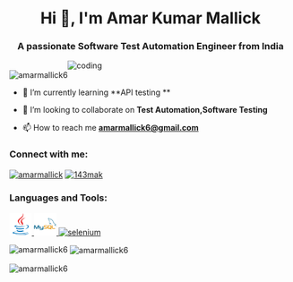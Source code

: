 <h1 align="center">Hi 👋, I'm Amar Kumar Mallick</h1>
<h3 align="center">A passionate Software Test Automation Engineer from India</h3>

<img align="right" alt="coding" width="400" src="https://user-images.githubusercontent.com/55389276/140866485-8fb1c876-9a8f-4d6a-98dc-08c4981eaf70.gif" >
<p align="left"> <img src="https://komarev.com/ghpvc/?username=amarmallick6&label=Profile%20views&color=0e75b6&style=flat" alt="amarmallick6" /> </p>

- 🌱 I’m currently learning **API testing **

- 👯 I’m looking to collaborate on **Test Automation,Software Testing**

- 📫 How to reach me **amarmallick6@gmail.com**

<h3 align="left">Connect with me:</h3>
<p align="left">
<a href="https://linkedin.com/in/amarmallick" target="blank"><img align="center" src="https://raw.githubusercontent.com/rahuldkjain/github-profile-readme-generator/master/src/images/icons/Social/linked-in-alt.svg" alt="amarmallick" height="30" width="40" /></a>
<a href="https://instagram.com/143mak" target="blank"><img align="center" src="https://raw.githubusercontent.com/rahuldkjain/github-profile-readme-generator/master/src/images/icons/Social/instagram.svg" alt="143mak" height="30" width="40" /></a>
</p>

<h3 align="left">Languages and Tools:</h3>
<p align="left"> <a href="https://www.java.com" target="_blank" rel="noreferrer"> <img src="https://raw.githubusercontent.com/devicons/devicon/master/icons/java/java-original.svg" alt="java" width="40" height="40"/> </a> <a href="https://www.mysql.com/" target="_blank" rel="noreferrer"> <img src="https://raw.githubusercontent.com/devicons/devicon/master/icons/mysql/mysql-original-wordmark.svg" alt="mysql" width="40" height="40"/> </a> <a href="https://www.selenium.dev" target="_blank" rel="noreferrer"> <img src="https://raw.githubusercontent.com/detain/svg-logos/780f25886640cef088af994181646db2f6b1a3f8/svg/selenium-logo.svg" alt="selenium" width="40" height="40"/> </a> </p>

<p><img align="left" src="https://github-readme-stats.vercel.app/api/top-langs?username=amarmallick6&show_icons=true&locale=en&layout=compact" alt="amarmallick6" /></p>

<p>&nbsp;<img align="center" src="https://github-readme-stats.vercel.app/api?username=amarmallick6&show_icons=true&locale=en" alt="amarmallick6" /></p>

<p><img align="center" src="https://github-readme-streak-stats.herokuapp.com/?user=amarmallick6&" alt="amarmallick6" /></p>
